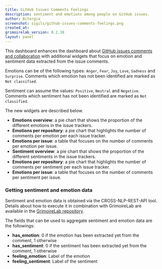 ```yaml
---
title: GitHub Issues Comments Feelings
description: sentiment and emotions among people on GitHub issues.
author: Bitergia
screenshot: sigils/github-issues-comments-feelings.png
created_at: 
grimoirelab_version: 0.2.38
layout: panel
---
```


This dashboard enhances the dashboard about [GitHub issues comments and collaboration](https://chaoss.github.io/grimoirelab-sigils/panels/github-issues-comments-and-collaboration/) with
additional widgets that focus on emotion and sentiment data extracted from the issue comments. 

Emotions can be of the following types: `Anger`, `Fear`, `Joy`, `Love`, `Sadness` and `Surprise`. Comments which emotion has not
been identified are marked as `Not classified`.

Sentiment can assume the values: `Positive`, `Neutral` and `Negative`. Comments which sentiment has not been identified are marked as `Not classified`.

The new widgets are described below.

* **Emotions overview**: a pie chart that shows the proportion of the different emotions in the issue trackers.
* **Emotions per repository**: a pie chart that highlights the number of comments per emotion per each issue tracker. 
* **Emotions per issue**: a table that focuses on the number of comments per emotion per issue.
* **Sentiment overview**: a pie chart that shows the proportion of the different sentiments in the issue trackers.
* **Emotions per repository**: a pie chart that highlights the number of comments per sentiment per each issue tracker. 
* **Emotions per issue**: a table that focuses on the number of comments per sentiment per issue.

### Getting sentiment and emotion data

Sentiment and emotion data is obtained via the CROSS-NLP-REST-API tool. Details about how to execute it in combination with
GrimoireLab are available in the [GrimoireLab repository](https://github.com/chaoss/grimoirelab/tree/master/third-party#docker-image-cross-nlp-rest-api).

The fields that can be used to aggregate sentiment and emotion data are the followings:

* **has_emotion**: 0 if the emotion has been extracted yet from the comment, 1 otherwise
* **has_sentiment**: 0 if the sentiment has been extracted yet from the comment, 1 otherwise
* **feeling_emotion**: Label of the emotion
* **feeling_sentiment**: Label of the sentiment
